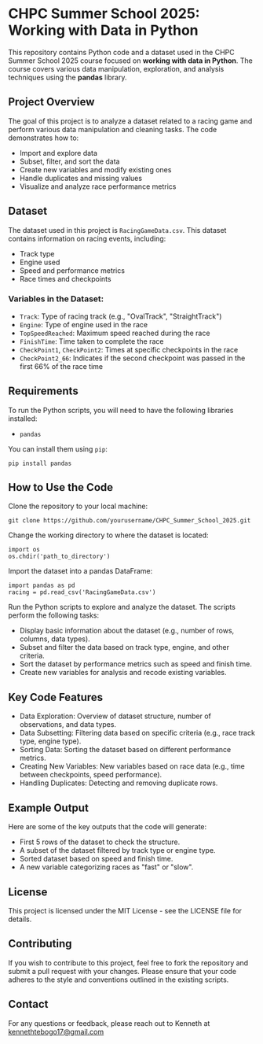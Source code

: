 # CHPC Summer School 2025: Working with Data in Python

This repository contains Python code and a dataset used in the CHPC Summer School 2025 course focused on **working with data in Python**. The course covers various data manipulation, exploration, and analysis techniques using the **pandas** library.

## Project Overview

The goal of this project is to analyze a dataset related to a racing game and perform various data manipulation and cleaning tasks. The code demonstrates how to:
- Import and explore data
- Subset, filter, and sort the data
- Create new variables and modify existing ones
- Handle duplicates and missing values
- Visualize and analyze race performance metrics

## Dataset

The dataset used in this project is `RacingGameData.csv`. This dataset contains information on racing events, including:
- Track type
- Engine used
- Speed and performance metrics
- Race times and checkpoints

### Variables in the Dataset:
- `Track`: Type of racing track (e.g., "OvalTrack", "StraightTrack")
- `Engine`: Type of engine used in the race
- `TopSpeedReached`: Maximum speed reached during the race
- `FinishTime`: Time taken to complete the race
- `CheckPoint1`, `CheckPoint2`: Times at specific checkpoints in the race
- `CheckPoint2_66`: Indicates if the second checkpoint was passed in the first 66% of the race time

## Requirements

To run the Python scripts, you will need to have the following libraries installed:
- `pandas`

You can install them using `pip`:

```
pip install pandas
```

## How to Use the Code

Clone the repository to your local machine:
```
git clone https://github.com/yourusername/CHPC_Summer_School_2025.git
```
Change the working directory to where the dataset is located:
```
import os
os.chdir('path_to_directory')
```
Import the dataset into a pandas DataFrame:
```
import pandas as pd
racing = pd.read_csv('RacingGameData.csv')
```
Run the Python scripts to explore and analyze the dataset. The scripts perform the following tasks:

- Display basic information about the dataset (e.g., number of rows, columns, data types).
- Subset and filter the data based on track type, engine, and other criteria.
- Sort the dataset by performance metrics such as speed and finish time.
- Create new variables for analysis and recode existing variables.

## Key Code Features
- Data Exploration: Overview of dataset structure, number of observations, and data types.
- Data Subsetting: Filtering data based on specific criteria (e.g., race track type, engine type).
- Sorting Data: Sorting the dataset based on different performance metrics.
- Creating New Variables: New variables based on race data (e.g., time between checkpoints, speed performance).
- Handling Duplicates: Detecting and removing duplicate rows.

## Example Output
Here are some of the key outputs that the code will generate:

- First 5 rows of the dataset to check the structure.
- A subset of the dataset filtered by track type or engine type.
- Sorted dataset based on speed and finish time.
- A new variable categorizing races as "fast" or "slow".

## License
This project is licensed under the MIT License - see the LICENSE file for details.

## Contributing

If you wish to contribute to this project, feel free to fork the repository and submit a pull request with your changes. Please ensure that your code adheres to the style and conventions outlined in the existing scripts.

## Contact
For any questions or feedback, please reach out to Kenneth at kennethtebogo17@gmail.com





